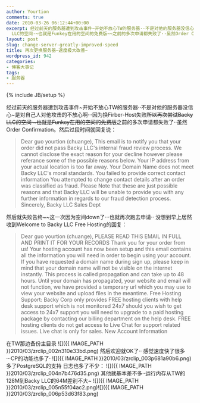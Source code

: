 ```yaml
---
author: Yourtion
comments: true
date: 2010-03-26 06:12:44+00:00
excerpt: 经过前天的服务器遭到攻击事件~开始不放心TW的服务器··不是对他的服务器没信心~是对自己人对他攻击的不放心啊···因为换Firber-Host失败~~所以再次尝试Backy
  LLC的空间·~也就是Funkey在用的空间的免费版~~之前的多次申请都失败了··虽然Order Confirmation。
layout: post
slug: change-server-greatly-improved-speed
title: 再次更换服务器~速度极大改善~
wordpress_id: 942
categories:
- 博客大事记
tags:
- 服务器
---
```

{% include JB/setup %}

经过前天的服务器遭到攻击事件~开始不放心TW的服务器··不是对他的服务器没信心~是对自己人对他攻击的不放心啊···因为换Firber-Host失败~~所以再次尝试Backy LLC的空间·~也就是Funkey在用的空间的免费版~~之前的多次申请都失败了··虽然Order Confirmation。然后过段时间就回复说：


<blockquote>Dear guo yourtion (chuange),  This email is to notify you that your order did not pass Backy LLC's internal fraud review process. We cannot disclose the exact reason for your decline however please referance some of the possible reasons below. Your IP address from your actual location is too far away. Your Domain Name does not meet Backy LLC's moral standards. You failed to provide correct contact information You attempted to change contact details after an order was classified as fraud.  Please Note that these are just possible reasons and that Backy LLC will be unable to provide you with any further information in regards to our fraud detection process.  Sincerely,  Backy LLC Sales Dept</blockquote>


然后就失败告终~~这一次因为空间down了···也就再次跑去申请··  没想到早上居然收到Welcome to Backy LLC Free Hosting的回复：


<blockquote>Dear guo yourtion (chuange),  PLEASE READ THIS EMAIL IN FULL AND PRINT IT FOR YOUR RECORDS  Thank you for your order from us! Your hosting account has now been setup and this email contains all the information you will need in order to begin using your account.  If you have requested a domain name during sign up, please keep in mind that your domain name will not be visible on the internet instantly. This process is called propagation and can take up to 48 hours. Until your domain has propagated, your website and email will not function, we have provided a temporary url which you may use to view your website and upload files in the meantime.  Free Hosting Support: Backy Corp only provides FREE hosting clients with help desk support which is not monitored 24x7 should you wish to get access to 24x7 support you will need to upgrade to a paid hosting package by contacting our billing department on the help desk. FREE hosting clients do not get access to Live Chat for support related issues. Live chat is only for sales.  New Account Information</blockquote>


在TW那边备份主目录  ![]({{ IMAGE_PATH }}2010/03/zrclip_002n310e33bd.png) 然后欢迎就OK了··  感觉速度快了很多···CP的功能也多了·  ![]({{ IMAGE_PATH }}2010/03/zrclip_003p681a90b6.png) 多了PostgreSQL的支持  日志也多了不少：  ![]({{ IMAGE_PATH }}2010/03/zrclip_004n7b476d35.png) 其他就基本差不多··运行内存从TW的128M到Backy LLC的64M差别不大~  ![]({{ IMAGE_PATH }}2010/03/zrclip_005n55f04ac2.png)![]({{ IMAGE_PATH }}2010/03/zrclip_006p53d63f83.png)
